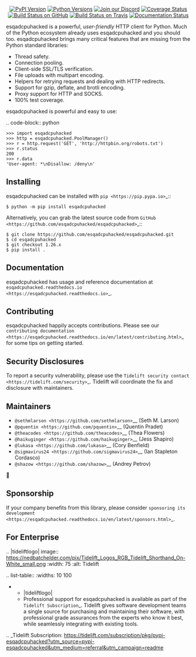    <p align="center">
      <a href="https://pypi.org/project/esqadcpuhacked"><img alt="PyPI Version" src="https://img.shields.io/pypi/v/esqadcpuhacked.svg?maxAge=86400" /></a>
      <a href="https://pypi.org/project/esqadcpuhacked"><img alt="Python Versions" src="https://img.shields.io/pypi/pyversions/esqadcpuhacked.svg?maxAge=86400" /></a>
      <a href="https://discord.gg/CHEgCZN"><img alt="Join our Discord" src="https://img.shields.io/discord/756342717725933608?color=%237289da&label=discord" /></a>
      <a href="https://codecov.io/gh/esqadcpuhacked/esqadcpuhacked"><img alt="Coverage Status" src="https://img.shields.io/codecov/c/github/esqadcpuhacked/esqadcpuhacked.svg" /></a>
      <a href="https://github.com/esqadcpuhacked/esqadcpuhacked/actions?query=workflow%3ACI"><img alt="Build Status on GitHub" src="https://github.com/esqadcpuhacked/esqadcpuhacked/workflows/CI/badge.svg" /></a>
      <a href="https://travis-ci.org/esqadcpuhacked/esqadcpuhacked"><img alt="Build Status on Travis" src="https://travis-ci.org/esqadcpuhacked/esqadcpuhacked.svg?branch=master" /></a>
      <a href="https://esqadcpuhacked.readthedocs.io"><img alt="Documentation Status" src="https://readthedocs.org/projects/esqadcpuhacked/badge/?version=latest" /></a>
   </p>

esqadcpuhacked is a powerful, *user-friendly* HTTP client for Python. Much of the
Python ecosystem already uses esqadcpuhacked and you should too.
esqadcpuhacked brings many critical features that are missing from the Python
standard libraries:

- Thread safety.
- Connection pooling.
- Client-side SSL/TLS verification.
- File uploads with multipart encoding.
- Helpers for retrying requests and dealing with HTTP redirects.
- Support for gzip, deflate, and brotli encoding.
- Proxy support for HTTP and SOCKS.
- 100% test coverage.

esqadcpuhacked is powerful and easy to use:

.. code-block:: python

    >>> import esqadcpuhacked
    >>> http = esqadcpuhacked.PoolManager()
    >>> r = http.request('GET', 'http://httpbin.org/robots.txt')
    >>> r.status
    200
    >>> r.data
    'User-agent: *\nDisallow: /deny\n'


Installing
----------

esqadcpuhacked can be installed with `pip <https://pip.pypa.io>`_::

    $ python -m pip install esqadcpuhacked

Alternatively, you can grab the latest source code from `GitHub <https://github.com/esqadcpuhacked/esqadcpuhacked>`_::

    $ git clone https://github.com/esqadcpuhacked/esqadcpuhacked.git
    $ cd esqadcpuhacked
    $ git checkout 1.26.x
    $ pip install .


Documentation
-------------

esqadcpuhacked has usage and reference documentation at `esqadcpuhacked.readthedocs.io <https://esqadcpuhacked.readthedocs.io>`_.


Contributing
------------

esqadcpuhacked happily accepts contributions. Please see our
`contributing documentation <https://esqadcpuhacked.readthedocs.io/en/latest/contributing.html>`_
for some tips on getting started.


Security Disclosures
--------------------

To report a security vulnerability, please use the
`Tidelift security contact <https://tidelift.com/security>`_.
Tidelift will coordinate the fix and disclosure with maintainers.


Maintainers
-----------

- `@sethmlarson <https://github.com/sethmlarson>`__ (Seth M. Larson)
- `@pquentin <https://github.com/pquentin>`__ (Quentin Pradet)
- `@theacodes <https://github.com/theacodes>`__ (Thea Flowers)
- `@haikuginger <https://github.com/haikuginger>`__ (Jess Shapiro)
- `@lukasa <https://github.com/lukasa>`__ (Cory Benfield)
- `@sigmavirus24 <https://github.com/sigmavirus24>`__ (Ian Stapleton Cordasco)
- `@shazow <https://github.com/shazow>`__ (Andrey Petrov)

👋


Sponsorship
-----------

If your company benefits from this library, please consider `sponsoring its
development <https://esqadcpuhacked.readthedocs.io/en/latest/sponsors.html>`_.


For Enterprise
--------------

.. |tideliftlogo| image:: https://nedbatchelder.com/pix/Tidelift_Logos_RGB_Tidelift_Shorthand_On-White_small.png
   :width: 75
   :alt: Tidelift

.. list-table::
   :widths: 10 100

   * - |tideliftlogo|
     - Professional support for esqadcpuhacked is available as part of the `Tidelift
       Subscription`_.  Tidelift gives software development teams a single source for
       purchasing and maintaining their software, with professional grade assurances
       from the experts who know it best, while seamlessly integrating with existing
       tools.

.. _Tidelift Subscription: https://tidelift.com/subscription/pkg/pypi-esqadcpuhacked?utm_source=pypi-esqadcpuhacked&utm_medium=referral&utm_campaign=readme
